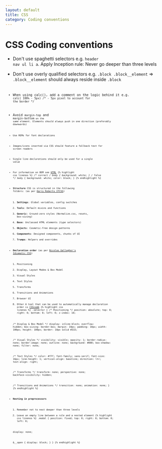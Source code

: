 ```yaml
---
layout: default
title: CSS
category: Coding conventions
---
```


# CSS Coding conventions

- Don't use spaghetti selectors e.g. <code class="highlight">header nav ul li a</code>. Apply Inception rule: Never go deeper than three levels
- Don't use overly qualified selectors e.g. <code class="highlight">.block .block__element</code> => <code class="highlight">.block__element</code> should always reside inside <code class="highlight">.block<code class="highlight">
- When using calc(), add a comment on the logic behind it e.g. <code class="highlight">calc( 100% - 5px) /* - 5px pixel to account for the border */</code>
- Avoid <code class="highlight">margin-top</code> and <code class="highlight">margin-bottom<code class="highlight"> on the same element. Elements should always push in one direction (preferably downwards)
- Use REMs for font declarations
- Images/icons inserted via CSS should feature a fallback text for screen readers
- Single line declarations should only be used for a single value
- For information on BEM see [HTML](/HTML)
  {% highlight css linenos %}
/* correct */
body { background: white; }
/* false */
body { background: white; color: black; }
{% endhighlight %}
- __Structure__
  CSS is structured in the following folders: (as per [Harry Roberts ITCSS](http://itcss.io))
  1. __Settings__: Global variables, config switches
  2. __Tools__: Default mixins and functions
  3. __Generic__: Ground-zero styles (Normalize.css, resets, box-sizing)
  4. __Base__: Unclassed HTML elements (type selectors)
  5. __Objects__: Cosmetic-free design patterns
  6. __Components__: Designed components, chunks of UI
  7. __Trumps__: Helpers and overrides
- __Declaration order__ (as per [Nicolas Gallagher's Idiomatic CSS](https://github.com/necolas/idiomatic-css))
  1. Positioning
  2. Display, Layout Modes & Box Model
  3. Visual Styles
  4. Text Styles
  5. Transforms
  6. Transitions and Animations
  7. Browser UI
  8. Other
A tool that can be used to automatically manage declaration order is [CSScomb](http://csscomb.com/)
{% highlight css linenos %}
.selector {
  /* Positioning */
  position: absolute;
  top: 0;
  right: 0;
  bottom: 0;
  left: 0;
  z-index: 10;

  /* Display & Box Model */
  display: inline-block;
  overflow: hidden;
  box-sizing: border-box;
  margin: 10px;
  padding: 10px;
  width: 100px;
  height: 100px;
  border: 10px solid #333;

  /* Visual Styles */
  visibility: visible;
  opacity: 1;
  border-radius: none;
  border-image: none;
  outline: none;
  background: #000;
  box-shadow: none;
  filter: none;

  /* Text Styles */
  color: #fff;
  font-family: sans-serif;
  font-size: 16px;
  line-height: 1;
  vertical-align: baseline;
  direction: ltr;
  text-align: right;

  /* Transforms */
  transform: none;
  perspective: none;
  backface-visibility: hidden;

  /* Transitions and Animations */
  transition: none;
  animation: none;
}
{% endhighlight %}
- __Nesting in preprocessors__
  1. Remember not to nest deeper than three levels
  2. Leave an empty line between a rule and a nested element
{% highlight css linenos %}
.modal {
  position: fixed;
  top: 0;
  right: 0;
  bottom: 0;
  left: 0;

  display: none;

  &__open {
    display: block;
  }
}
{% endhighlight %}
